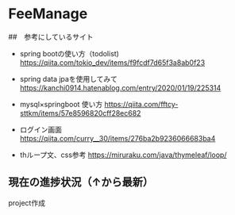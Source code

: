 # FeeManage


##　参考にしているサイト

- spring bootの使い方（todolist)
https://qiita.com/tokio_dev/items/f9fcdf7d65f3a8ab0f23

- spring data jpaを使用してみて
https://kanchi0914.hatenablog.com/entry/2020/01/19/225314

- mysql×springboot 使い方
https://qiita.com/fftcy-sttkm/items/57e8596820cff28ec682

- ログイン画面
https://qiita.com/curry__30/items/276ba2b9236066683ba4

- thループ文、css参考
https://miruraku.com/java/thymeleaf/loop/

## 現在の進捗状況（↑から最新）

project作成
